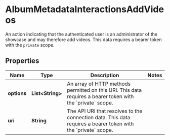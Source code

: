 

# AlbumMetadataInteractionsAddVideos

An action indicating that the authenticated user is an administrator of the showcase and may therefore add videos. This data requires a bearer token with the `private` scope.

## Properties

| Name | Type | Description | Notes |
|------------ | ------------- | ------------- | -------------|
|**options** | **List&lt;String&gt;** | An array of HTTP methods permitted on this URI. This data requires a bearer token with the &#x60;private&#x60; scope. |  |
|**uri** | **String** | The API URI that resolves to the connection data. This data requires a bearer token with the &#x60;private&#x60; scope. |  |



